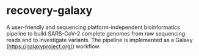 # recovery-galaxy
A user-friendly and sequencing platform-independent bioinformatics pipeline to build SARS-CoV-2 complete genomes from raw sequencing reads and to investigate variants.   The pipeline is implemented as a Galaxy (https://galaxyproject.org/) workflow. 

